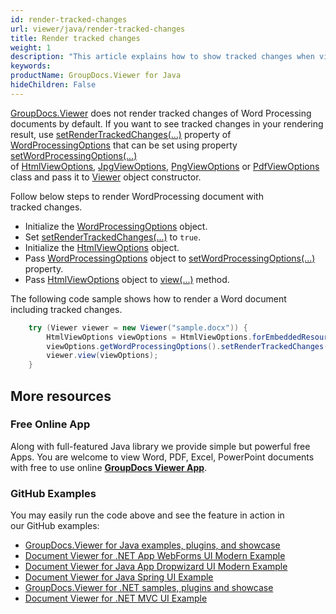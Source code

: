 ```yaml
---
id: render-tracked-changes
url: viewer/java/render-tracked-changes
title: Render tracked changes
weight: 1
description: "This article explains how to show tracked changes when viewing Word Processing Documents with GroupDocs.Viewer within your Java applications."
keywords: 
productName: GroupDocs.Viewer for Java
hideChildren: False
---
```

[GroupDocs.Viewer](https://products.groupdocs.com/viewer) does not render tracked changes of Word Processing documents by default. If you want to see tracked changes in your rendering result, use [setRenderTrackedChanges(...)](https://apireference.groupdocs.com/viewer/java/com.groupdocs.viewer.options/WordProcessingOptions#setRenderTrackedChanges(boolean)) property of [WordProcessingOptions](https://apireference.groupdocs.com/viewer/java/com.groupdocs.viewer.options/WordProcessingOptions) that can be set using property [setWordProcessingOptions(...)](https://apireference.groupdocs.com/viewer/java/com.groupdocs.viewer.options/BaseViewOptions#setWordProcessingOptions(com.groupdocs.viewer.options.WordProcessingOptions)) of [HtmlViewOptions](https://apireference.groupdocs.com/viewer/java/com.groupdocs.viewer.options/HtmlViewOptions), [JpgViewOptions](https://apireference.groupdocs.com/viewer/java/com.groupdocs.viewer.options/JpgViewOptions), [PngViewOptions](https://apireference.groupdocs.com/viewer/java/com.groupdocs.viewer.options/PngViewOptions) or [PdfViewOptions](https://apireference.groupdocs.com/viewer/java/com.groupdocs.viewer.options/PdfViewOptions) class and pass it to [Viewer](https://apireference.groupdocs.com/viewer/java/com.groupdocs.viewer/Viewer) object constructor.

Follow below steps to render WordProcessing document with tracked changes.

*   Initialize the [WordProcessingOptions](https://apireference.groupdocs.com/viewer/java/com.groupdocs.viewer.options/WordProcessingOptions) object.
*   Set [setRenderTrackedChanges(...)](https://apireference.groupdocs.com/viewer/java/com.groupdocs.viewer.options/WordProcessingOptions#setRenderTrackedChanges(boolean)) to `true`.
*   Initialize the [HtmlViewOptions](https://apireference.groupdocs.com/viewer/java/com.groupdocs.viewer.options/HtmlViewOptions) object.
*   Pass [WordProcessingOptions](https://apireference.groupdocs.com/viewer/java/com.groupdocs.viewer.options/WordProcessingOptions) object to [setWordProcessingOptions(...)](https://apireference.groupdocs.com/viewer/java/com.groupdocs.viewer.options/BaseViewOptions#setWordProcessingOptions(com.groupdocs.viewer.options.WordProcessingOptions)) property.
*   Pass [HtmlViewOptions](https://apireference.groupdocs.com/viewer/java/com.groupdocs.viewer.options/HtmlViewOptions) object to [view(...)](https://apireference.groupdocs.com/viewer/java/com.groupdocs.viewer/Viewer#view(com.groupdocs.viewer.options.ViewOptions)) method.

The following code sample shows how to render a Word document including tracked changes.

```java
    try (Viewer viewer = new Viewer("sample.docx")) {
        HtmlViewOptions viewOptions = HtmlViewOptions.forEmbeddedResources();
        viewOptions.getWordProcessingOptions().setRenderTrackedChanges(true);
        viewer.view(viewOptions);
    }
```

## More resources

### Free Online App
Along with full-featured Java library we provide simple but powerful free Apps.
You are welcome to view Word, PDF, Excel, PowerPoint documents with free to use online **[GroupDocs Viewer App](https://products.groupdocs.app/viewer)**.

### GitHub Examples
You may easily run the code above and see the feature in action in our GitHub examples:
*   [GroupDocs.Viewer for Java examples, plugins, and showcase](https://github.com/groupdocs-viewer/GroupDocs.Viewer-for-Java)
*   [Document Viewer for .NET App WebForms UI Modern Example](https://github.com/groupdocs-viewer/GroupDocs.Viewer-for-.NET-WebForms)    
*   [Document Viewer for Java App Dropwizard UI Modern Example](https://github.com/groupdocs-viewer/GroupDocs.Viewer-for-Java-Dropwizard)    
*   [Document Viewer for Java Spring UI Example](https://github.com/groupdocs-viewer/GroupDocs.Viewer-for-Java-Spring)
*   [GroupDocs.Viewer for .NET samples, plugins and showcase](https://github.com/groupdocs-viewer/GroupDocs.Viewer-for-.NET)
*   [Document Viewer for .NET MVC UI Example](https://github.com/groupdocs-viewer/GroupDocs.Viewer-for-Java-MVC)     